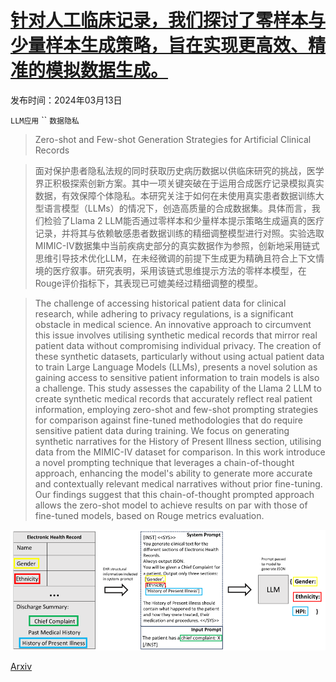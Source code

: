 # [针对人工临床记录，我们探讨了零样本与少量样本生成策略，旨在实现更高效、精准的模拟数据生成。](https://arxiv.org/abs/2403.08664)

发布时间：2024年03月13日

`LLM应用` `` `数据隐私`

> Zero-shot and Few-shot Generation Strategies for Artificial Clinical Records

> 面对保护患者隐私法规的同时获取历史病历数据以供临床研究的挑战，医学界正积极探索创新方案。其中一项关键突破在于运用合成医疗记录模拟真实数据，有效保障个体隐私。本研究关注于如何在未使用真实患者数据训练大型语言模型（LLMs）的情况下，创造高质量的合成数据集。具体而言，我们检验了Llama 2 LLM能否通过零样本和少量样本提示策略生成逼真的医疗记录，并将其与依赖敏感患者数据训练的精细调整模型进行对照。实验选取MIMIC-IV数据集中当前疾病史部分的真实数据作为参照，创新地采用链式思维引导技术优化LLM，在未经微调的前提下生成更为精确且符合上下文情境的医疗叙事。研究表明，采用该链式思维提示方法的零样本模型，在Rouge评价指标下，其表现已可媲美经过精细调整的模型。

> The challenge of accessing historical patient data for clinical research, while adhering to privacy regulations, is a significant obstacle in medical science. An innovative approach to circumvent this issue involves utilising synthetic medical records that mirror real patient data without compromising individual privacy. The creation of these synthetic datasets, particularly without using actual patient data to train Large Language Models (LLMs), presents a novel solution as gaining access to sensitive patient information to train models is also a challenge. This study assesses the capability of the Llama 2 LLM to create synthetic medical records that accurately reflect real patient information, employing zero-shot and few-shot prompting strategies for comparison against fine-tuned methodologies that do require sensitive patient data during training. We focus on generating synthetic narratives for the History of Present Illness section, utilising data from the MIMIC-IV dataset for comparison. In this work introduce a novel prompting technique that leverages a chain-of-thought approach, enhancing the model's ability to generate more accurate and contextually relevant medical narratives without prior fine-tuning. Our findings suggest that this chain-of-thought prompted approach allows the zero-shot model to achieve results on par with those of fine-tuned models, based on Rouge metrics evaluation.

![针对人工临床记录，我们探讨了零样本与少量样本生成策略，旨在实现更高效、精准的模拟数据生成。](../../../paper_images/2403.08664/x1.png)

[Arxiv](https://arxiv.org/abs/2403.08664)